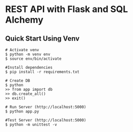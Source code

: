 # REST API with Flask and SQL Alchemy

## Quick Start Using Venv
    # Activate venv
    $ python -m venv env
    $ source env/bin/activate
    
    #Install dependencies
    $ pip install -r requirements.txt

    # Create DB
    $ python
    >> from app import db
    >> db.create_all()
    >> exit()

    # Run Server (http://localhost:5000)
    $ python app.py
          
    #Test Server (http://localhost:5000)
    $ python -m unittest -v
